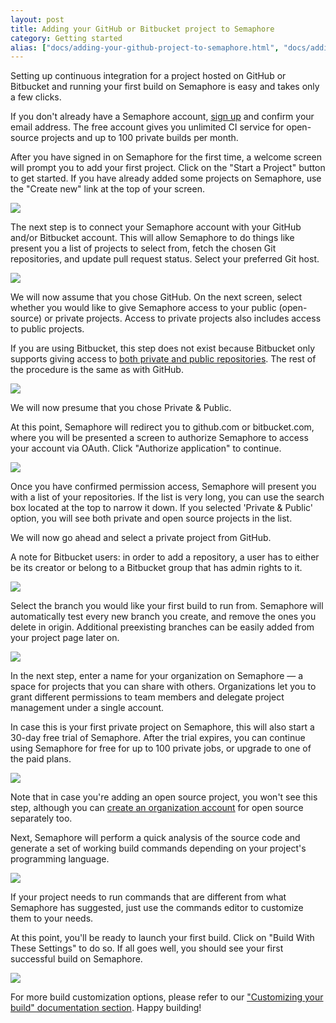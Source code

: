 ```yaml
---
layout: post
title: Adding your GitHub or Bitbucket project to Semaphore
category: Getting started
alias: ["docs/adding-your-github-project-to-semaphore.html", "docs/adding-your-bitbucket-project-to-semaphore.html"]
---
```


Setting up continuous integration for a project hosted on GitHub or Bitbucket
and running your first build on Semaphore is easy and takes only a few clicks.

If you don't already have a Semaphore account, [sign up](/users/sign_up) and
confirm your email address. The free account gives you unlimited CI service for
open-source projects and up to 100 private builds per month.

After you have signed in on Semaphore for the first time, a welcome screen will
prompt you to add your first project. Click on the "Start a Project" button
to get started. If you have already added some projects on Semaphore, use the
"Create new" link at the top of your screen.

<img src="/docs/assets/img/adding-new-project/build-new-project.png" class="img-responsive img-bordered">

The next step is to connect your Semaphore account with your GitHub and/or
Bitbucket account. This will allow Semaphore to do things like present you a
list of projects to select from, fetch the chosen Git repositories, and update
pull request status. Select your preferred Git host.

<img src="/docs/assets/img/adding-new-project/select-github-or-bitbucket.png" class="img-responsive img-bordered">

We will now assume that you chose GitHub. On the next screen, select whether you
would like to give Semaphore access to your public (open-source) or
private projects. Access to private projects also includes access to public
projects.

If you are using Bitbucket, this step does not exist because Bitbucket only supports
giving access to [both private and public
repositories](https://confluence.atlassian.com/display/BITBUCKET/OAuth+FAQ#OAuthFAQ-DoIhavegranularcontrolofOAuthpermissions%28scopes%29).
The rest of the procedure is the same as with GitHub.

<img src="/docs/assets/img/adding-new-project/choose-public-private-github-scope.png" class="img-responsive img-bordered">

We will now presume that you chose Private & Public.

At this point, Semaphore will redirect you to github.com or bitbucket.com, where
you will be presented a screen to authorize Semaphore to access your account via
OAuth. Click "Authorize application" to continue.

<img src="/docs/assets/img/adding-new-project/authorize-semaphore-for-github.png" class="img-responsive img-bordered">

Once you have confirmed permission access, Semaphore will present you with a
list of your repositories. If the list is very long, you can use the search box
located at the top to narrow it down. If you selected 'Private & Public' option,
you will see both private and open source projects in the list.

We will now go ahead and select a private project from GitHub.

A note for Bitbucket users: in order to add a repository, a user has to
either be its creator or belong to a Bitbucket group that has admin rights to it.

<img src="/docs/assets/img/adding-new-project/select-project.png" class="img-responsive img-bordered">

Select the branch you would like your first build to run from. Semaphore will
automatically test every new branch you create, and remove the ones you
delete in origin. Additional preexisting branches can be easily added from your
project page later on.

<img src="/docs/assets/img/adding-new-project/select-branch.png" class="img-responsive img-bordered">

In the next step, enter a name for your organization on Semaphore — a space
for projects that you can share with others. Organizations let you to grant
different permissions to team members and delegate project management under
a single account.

In case this is your first private project on Semaphore, this will also start
a 30-day free trial of Semaphore. After the trial expires, you can continue
using Semaphore for free for up to 100 private jobs, or upgrade to one of the
paid plans.

<img src="/docs/assets/img/adding-new-project/create-organization.png" class="img-responsive img-bordered">

Note that in case you're adding an open source project, you won't see this
step, although you can [create an organization
account](/organizations/setting-up-an-organization.html) for open source
separately too.

Next, Semaphore will perform a quick analysis of the source code and
generate a set of working build commands depending on your project's programming
language.

<img src="/docs/assets/img/adding-new-project/analysis-results.png" class="img-responsive img-bordered">

If your project needs to run commands that are different from what Semaphore has
suggested, just use the commands editor to customize them to your needs.

At this point, you'll be ready to launch your first build. Click on "Build With
These Settings" to do so. If all goes well, you should see your first successful
build on Semaphore.

<img src="/docs/assets/img/adding-new-project/green-build.png" class="img-responsive img-bordered">

For more build customization options, please refer to our ["Customizing your
build" documentation section](/docs). Happy building!
